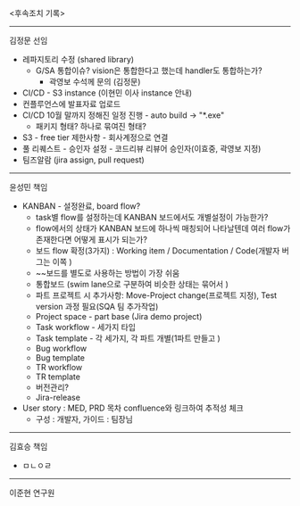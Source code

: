 <후속조치 기록>

---
김정문 선임
- 레파지토리 수정 (shared library)
	- G/SA 통합이슈? vision은 통합한다고 했는데 handler도 통합하는가?
		- 곽영보 수석께 문의 (김정문)
- CI/CD - S3 instance (이현민 이사 instance 안내)
- 컨플루언스에 발표자료 업로드
- CI/CD 10월 말까지 정해진 일정 진행 - auto build -> "\*.exe"
	- 패키지 형태? 하나로 묶여진 형태?
- S3 - free tier 제한사항 - 회사계정으로 연결
- 풀 리퀘스트 - 승인자 설정 - 코드리뷰 리뷰어 승인자(이효중, 곽영보 지정)
- 팀즈알람 (jira assign, pull request)

---
윤성민 책임
- KANBAN - 설정완료, board flow?
	- task별 flow를 설정하는데 KANBAN 보드에서도 개별설정이 가능한가?
	- flow에서의 상태가 KANBAN 보드에 하나씩 매칭되어 나타날텐데 여러 flow가 존재한다면 어떻게 표시가 되는가?
	- 보드 flow 확정(3가지) : Working item / Documentation / Code(개발자 버그는 이쪽 )
	- ~~보드를 별도로 사용하는 방법이 가장 쉬움
	- 통합보드 (swim lane으로 구분하여 비슷한 상태는 묶어서 )
	- 파트 프로젝트 시 추가사항: Move-Project change(프로젝트 지정), Test version 과정 필요(SQA 팀 추가작업)
	- Project space - part base (Jira demo project)
	- Task workflow - 세가지 타입
	- Task template - 각 세가지, 각 파트 개별(1파트 만들고 )
	- Bug workflow
	- Bug template
	- TR workflow
	- TR template
	- 버전관리? 
	- Jira-release
- User story : MED, PRD 목차 confluence와 링크하여 추적성 체크
	- 구성 : 개발자, 가이드 : 팀장님

---
김효승 책임
- ㅁㄴㅇㄹ

---
이준현 연구원